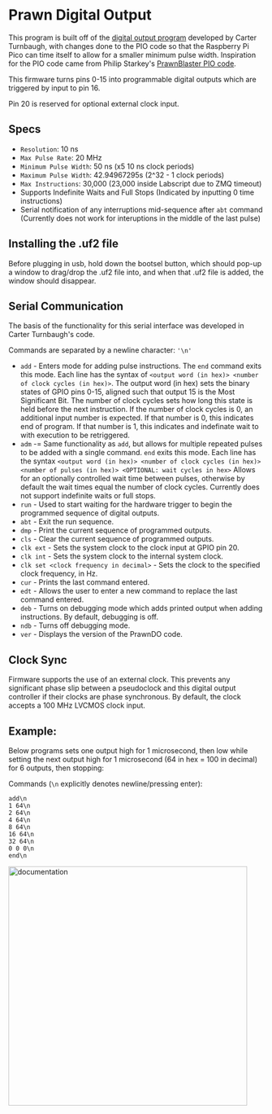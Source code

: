# Prawn Digital Output

This program is built off of the [digital output program](https://github.com/carterturn/prawn_do/tree/basis) developed by Carter Turnbaugh, with changes done to the PIO code so that the Raspberry Pi Pico can time itself to allow for a smaller minimum pulse width. Inspiration for the PIO code came from Philip Starkey's [PrawnBlaster PIO code](https://github.com/labscript-suite/PrawnBlaster/tree/master). 

This firmware turns pins 0-15 into programmable digital outputs which are triggered by input to pin 16.

Pin 20 is reserved for optional external clock input.

## Specs
* `Resolution`: 10 ns
* `Max Pulse Rate`: 20 MHz
* `Minimum Pulse Width`: 50 ns (x5 10 ns clock periods)
* `Maximum Pulse Width`: 42.94967295s (2^32 - 1 clock periods)
* `Max Instructions`: 30,000 (23,000 inside Labscript due to ZMQ timeout)
* Supports Indefinite Waits and Full Stops (Indicated by inputting 0 time instructions)
* Serial notification of any interruptions mid-sequence after `abt` command (Currently does not work for interuptions in the middle of the last pulse)

## Installing the .uf2 file
Before plugging in usb, hold down the bootsel button, which should pop-up a window to drag/drop the .uf2 file into, and when that .uf2 file is added, the window should disappear.

## Serial Communication
The basis of the functionality for this serial interface was developed in Carter Turnbaugh's code.

Commands are separated by a newline character: `'\n'`

* `add` - Enters mode for adding pulse instructions. The `end` command exits this mode.
  Each line has the syntax of `<output word (in hex)> <number of clock cycles (in hex)>`. The output word (in hex) sets the binary states of GPIO pins 0-15, aligned such that output 15 is the Most Significant Bit.
  The number of clock cycles sets how long this state is held before the next instruction.
  If the number of clock cycles is 0, an additional input number is expected. If that number is 0, this indicates end of program.
  If that number is 1, this indicates and indefinate wait to with execution to be retriggered.
* `adm` -= Same functionality as `add`, but allows for multiple repeated pulses to be added with a single command. `end` exits this mode.
  Each line has the syntax `<output word (in hex)> <number of clock cycles (in hex)> <number of pulses (in hex)> <OPTIONAL: wait cycles in hex>` Allows for an optionally controlled wait time between pulses, otherwise by default the wait times equal the number of clock cycles. Currently does not support indefinite waits or full stops.
* `run` - Used to start waiting for the hardware trigger to begin the programmed sequence of digital outputs.
* `abt` - Exit the run sequence.
* `dmp` - Print the current sequence of programmed outputs.
* `cls` - Clear the current sequence of programmed outputs.
* `clk ext` - Sets the system clock to the clock input at GPIO pin 20.
* `clk int` - Sets the system clock to the internal system clock.
* `clk set <clock frequency in decimal>` - Sets the clock to the specified clock frequency, in Hz.
* `cur` - Prints the last command entered.
* `edt` - Allows the user to enter a new command to replace the last command entered.
* `deb` - Turns on debugging mode which adds printed output when adding instructions. By default, debugging is off.
* `ndb` - Turns off debugging mode.
* `ver` - Displays the version of the PrawnDO code.

## Clock Sync
Firmware supports the use of an external clock. This prevents any significant phase slip between a pseudoclock and this digital output controller if their clocks are phase synchronous. By default, the clock accepts a 100 MHz LVCMOS clock input.

## Example:
Below programs sets one output high for 1 microsecond, then low while setting the next output high for 1 microsecond (64 in hex = 100 in decimal) for 6 outputs, then stopping:

Commands (`\n` explicitly denotes newline/pressing enter):

```
add\n
1 64\n
2 64\n
4 64\n
8 64\n
16 64\n
32 64\n
0 0 0\n
end\n
```


<img width="470" alt="documentation" src="https://github.com/pmiller2022/prawn_digital_output/assets/75953337/932b784f-346f-4598-8679-b857578e0291">

